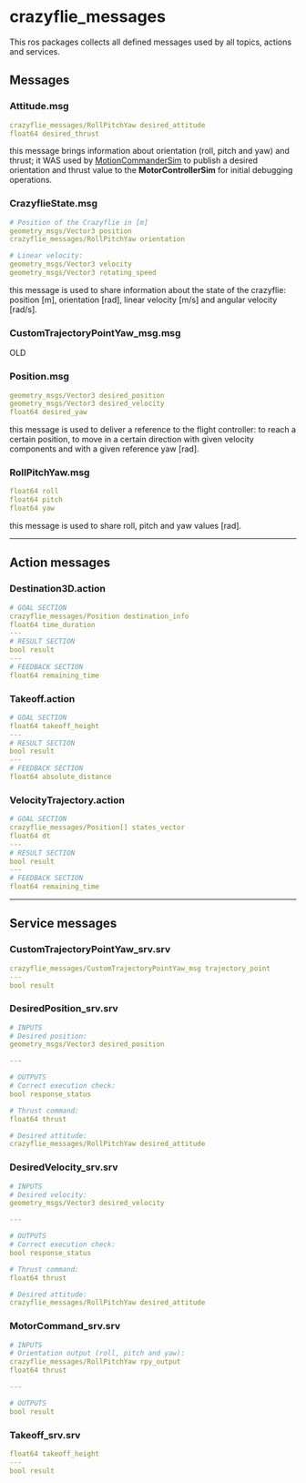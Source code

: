 # crazyflie_messages
This ros packages collects all defined messages used by all topics, actions and services.
## Messages
### Attitude.msg
```yaml
crazyflie_messages/RollPitchYaw desired_attitude
float64 desired_thrust
```
this message brings information about orientation (roll, pitch and yaw) and thrust; it WAS used by 
[MotionCommanderSim](https://github.com/AndreaFuso/Crazyflie-noetic/tree/main/crazy_common_py/src) to publish a desired 
orientation and thrust value to the **MotorControllerSim** for initial debugging operations.

### CrazyflieState.msg
```yaml
# Position of the Crazyflie in [m]
geometry_msgs/Vector3 position
crazyflie_messages/RollPitchYaw orientation

# Linear velocity:
geometry_msgs/Vector3 velocity
geometry_msgs/Vector3 rotating_speed
```
this message is used to share information about the state of the crazyflie: position [m], orientation [rad], linear 
velocity [m/s] and angular velocity [rad/s].

### CustomTrajectoryPointYaw_msg.msg
OLD
### Position.msg
```yaml
geometry_msgs/Vector3 desired_position
geometry_msgs/Vector3 desired_velocity
float64 desired_yaw
```
this message is used to deliver a reference to the flight controller: to reach a certain position, to move in a certain 
direction with given velocity components and with a given reference yaw [rad].
### RollPitchYaw.msg
```yaml
float64 roll
float64 pitch
float64 yaw
```
this message is used to share roll, pitch and yaw values [rad].

---
## Action messages
### Destination3D.action
```yaml
# GOAL SECTION
crazyflie_messages/Position destination_info
float64 time_duration
---
# RESULT SECTION
bool result
---
# FEEDBACK SECTION
float64 remaining_time
```

### Takeoff.action
```yaml
# GOAL SECTION
float64 takeoff_height
---
# RESULT SECTION
bool result
---
# FEEDBACK SECTION
float64 absolute_distance
```

### VelocityTrajectory.action
```yaml
# GOAL SECTION
crazyflie_messages/Position[] states_vector
float64 dt
---
# RESULT SECTION
bool result
---
# FEEDBACK SECTION
float64 remaining_time
```

---
## Service messages
### CustomTrajectoryPointYaw_srv.srv
```yaml
crazyflie_messages/CustomTrajectoryPointYaw_msg trajectory_point
---
bool result
```

### DesiredPosition_srv.srv
```yaml
# INPUTS
# Desired position:
geometry_msgs/Vector3 desired_position

---

# OUTPUTS
# Correct execution check:
bool response_status

# Thrust command:
float64 thrust

# Desired attitude:
crazyflie_messages/RollPitchYaw desired_attitude
```
### DesiredVelocity_srv.srv
```yaml
# INPUTS
# Desired velocity:
geometry_msgs/Vector3 desired_velocity

---

# OUTPUTS
# Correct execution check:
bool response_status

# Thrust command:
float64 thrust

# Desired attitude:
crazyflie_messages/RollPitchYaw desired_attitude
```

### MotorCommand_srv.srv
```yaml
# INPUTS
# Orientation output (roll, pitch and yaw):
crazyflie_messages/RollPitchYaw rpy_output
float64 thrust

---

# OUTPUTS
bool result
```

### Takeoff_srv.srv
```yaml
float64 takeoff_height
---
bool result
```

